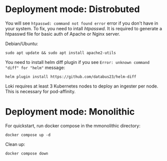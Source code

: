 
# Deployment mode: Distrobuted
You will see `htpasswd: command not found error` error if you don't have in your system. To fix, you need to intall *htpasswd*. It is required to generate a htpasswd file for basic auth of Apache or Nginx server.

Debian/Ubuntu:
```
sudo apt update && sudo apt install apache2-utils
```

You need to install helm diff plugin if you see `Error: unknown command "diff" for "helm"` message:
```
helm plugin install https://github.com/databus23/helm-diff
```

Loki requires at least 3 Kubernetes nodes to deploy an ingester per node. This is necessary for pod-affinity.

# Deployment mode: Monolithic
For quickstart, run docker compose in the mmonolithic directory:
```
docker compose up -d
```

Clean up:
```
docker compose down
```
